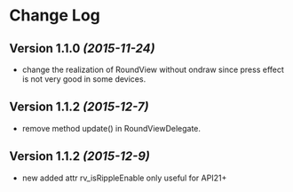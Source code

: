 # Change Log
Version 1.1.0 *(2015-11-24)*
----------------------------
* change the realization of RoundView without ondraw since press effect is not very good in some devices.
  
Version 1.1.2 *(2015-12-7)*
----------------------------
* remove method update() in RoundViewDelegate.  

Version 1.1.2 *(2015-12-9)*
----------------------------
* new added attr rv_isRippleEnable only useful for API21+
  


